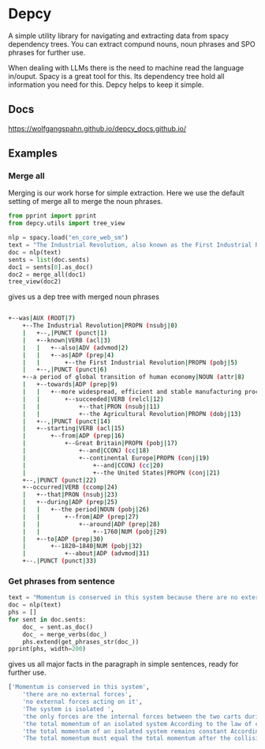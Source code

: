 # Depcy

A simple utility library for navigating and extracting data from spacy dependency trees. You can extract compund nouns, noun phrases and SPO phrases for further use.

When dealing with LLMs there is the need to machine read the language in/ouput. Spacy is a great tool for this. Its dependency tree hold all information you need for this. Depcy helps to keep it simple.

## Docs

https://wolfgangspahn.github.io/depcy_docs.github.io/

## Examples

### Merge all

Merging is our work horse for simple extraction. Here we use the default setting of merge all to merge the noun phrases.

~~~~python
from pprint import pprint
from depcy.utils import tree_view

nlp = spacy.load("en_core_web_sm")
text = "The Industrial Revolution, also known as the First Industrial Revolution, was a period of global transition of human economy towards more widespread, efficient and stable manufacturing processes that succeeded the Agricultural Revolution, starting from Great Britain and continental Europe and the United States, that occurred during the period from around 1760 to about 1820–1840."
doc = nlp(text)
sents = list(doc.sents)
doc1 = sents[0].as_doc()
doc2 = merge_all(doc1)
tree_view(doc2)
~~~~

gives us a dep tree with merged noun phrases

~~~~ bash

+--was|AUX (ROOT|7)
    +--The Industrial Revolution|PROPN (nsubj|0)
    |   +--,|PUNCT (punct|1)
    |   +--known|VERB (acl|3)
    |   |   +--also|ADV (advmod|2)
    |   |   +--as|ADP (prep|4)
    |   |       +--the First Industrial Revolution|PROPN (pobj|5)
    |   +--,|PUNCT (punct|6)
    +--a period of global transition of human economy|NOUN (attr|8)
    |   +--towards|ADP (prep|9)
    |   |   +--more widespread, efficient and stable manufacturing processes|NOUN (pobj|10)
    |   |       +--succeeded|VERB (relcl|12)
    |   |           +--that|PRON (nsubj|11)
    |   |           +--the Agricultural Revolution|PROPN (dobj|13)
    |   +--,|PUNCT (punct|14)
    |   +--starting|VERB (acl|15)
    |       +--from|ADP (prep|16)
    |           +--Great Britain|PROPN (pobj|17)
    |               +--and|CCONJ (cc|18)
    |               +--continental Europe|PROPN (conj|19)
    |                   +--and|CCONJ (cc|20)
    |                   +--the United States|PROPN (conj|21)
    +--,|PUNCT (punct|22)
    +--occurred|VERB (ccomp|24)
    |   +--that|PRON (nsubj|23)
    |   +--during|ADP (prep|25)
    |   |   +--the period|NOUN (pobj|26)
    |   |       +--from|ADP (prep|27)
    |   |           +--around|ADP (prep|28)
    |   |               +--1760|NUM (pobj|29)
    |   +--to|ADP (prep|30)
    |       +--1820–1840|NUM (pobj|32)
    |           +--about|ADP (advmod|31)
    +--.|PUNCT (punct|33)

~~~~

### Get phrases from sentence

``` python
text = "Momentum is conserved in this system because there are no external forces acting on it. The system is isolated, and the only forces at play are the internal forces between the two carts during the collision. According to the law of conservation of momentum, the total momentum of an isolated system remains constant. The total momentum before the collision, here just the momentum of cart 1, must equal the total momentum after the collision."
doc = nlp(text)
phs = []
for sent in doc.sents:
    doc_ = sent.as_doc()
    doc_ = merge_verbs(doc_)
    phs.extend(get_phrases_str(doc_))
pprint(phs, width=200)
```

gives us all major facts in the paragraph in simple sentences, ready for further use.

``` bash
['Momentum is conserved in this system',
    'there are no external forces',
    'no external forces acting on it',
    'The system is isolated ',
    'the only forces are the internal forces between the two carts during the collision',
    'the total momentum of an isolated system According to the law of conservation of momentum',
    'the total momentum of an isolated system remains constant According to the law of conservation of momentum',
    'The total momentum must equal the total momentum after the collision']
```